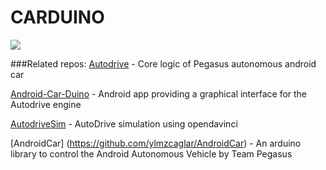# CARDUINO

![](https://openclipart.org/image/300px/svg_to_png/195962/orangine-fun-car.png)

###Related repos:
[Autodrive](https://github.com/davidkron/Autodrive) - Core logic of Pegasus autonomous android car

[Android-Car-Duino](https://github.com/Petroula/Android-Car-duino) - Android app providing a graphical interface for the Autodrive engine

[AutodriveSim](https://github.com/davidkron/AutodriveSim) - AutoDrive simulation using opendavinci

[AndroidCar] (https://github.com/ylmzcaglar/AndroidCar) - An arduino library to control the Android Autonomous Vehicle by Team Pegasus
